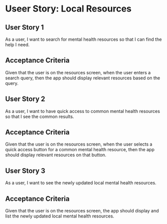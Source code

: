# Useer Story: Local Resources

## User Story 1
As a user, I want to search for mental health resources so that I can find the help I need.

## Acceptance Criteria
Given that the user is on the resources screen, when the user enters a search query, then the app should display relevant resources based on the query.

## User Story 2
As a user, I want to have quick access to common mental health resources so that I see the common results.

## Acceptance Criteria
Given that the user is on the resources screen, when the user selects a quick access button for a common mental health resource, then the app should display relevant resources on that button.

## User Story 3
As a user, I want to see the newly updated local mental health resources.

## Acceptance Criteria
Given that the user is on the resources screen, the app should display and list the newly updated local mental health resources.
